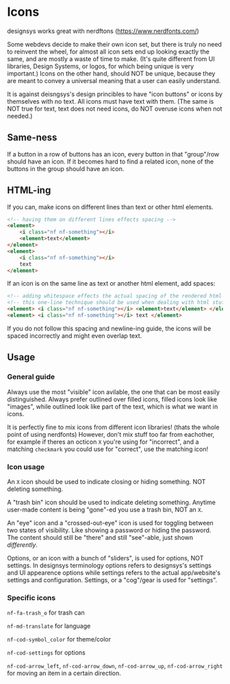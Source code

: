 # Icons

designsys works great with nerdftons (https://www.nerdfonts.com/)

Some webdevs decide to make their own icon set, but there is truly no need to reinvent the wheel, for almost all icon sets end up looking exactly the same, and are mostly a waste of time to make. (It's quite different from UI libraries, Design Systems, or logos, for which being unique is very important.) Icons on the other hand, should NOT be unique, because they are meant to convey a universal meaning that a user can easily understand.

It is against deisngsys's design princibles to have "icon buttons" or icons by themselves with no text. All icons must have text with them. (The same is NOT true for text, text does not need icons, do NOT overuse icons when not needed.)

## Same-ness

If a button in a row of buttons has an icon, every button in that "group"/row should have an icon. If it becomes hard to find a related icon, none of the buttons in the group should have an icon.

## HTML-ing

If you can, make icons on different lines than text or other html elements.
```html
<!-- having them on different lines effects spacing -->
<element>
    <i class="nf nf-something"></i>
    <element>text</element>
</element>
<element>
    <i class="nf nf-something"></i>
    text
</element>
```

If an icon is on the same line as text or another html element, add spaces:
```html
<!-- adding whitespace effects the actual spacing of the rendered html -->
<!-- this one-line technique should be used when dealing with html stuff in javascript -->
<element> <i class="nf nf-something"></i> <element>text</element> </element>
<element> <i class="nf nf-something"></i> text </element> 
```

If you do not follow this spacing and newline-ing guide, the icons will be spaced incorrectly and might even overlap text.

## Usage

### General guide

Always use the most "visible" icon avilable, the one that can be most easily distinguished. Always prefer outlined over filled icons, filled icons look like "images", while outlined look like part of the text, which is what we want in icons.

It is perfectly fine to mix icons from different icon libraries! (thats the whole point of using nerdfonts) However, don't mix stuff too far from eachother, for example if theres an octicon `X` you're using for "incorrect", and a matching `checkmark` you could use for "correct", use the matching icon!

### Icon usage

An `X` icon should be used to indicate closing or hiding something. NOT deleting something.

A "trash bin" icon should be used to indicate deleting something. Anytime user-made content is being "gone"-ed you use a trash bin, NOT an `X`.

An "eye" icon and a "crossed-out-eye" icon is used for toggling between two states of visibility. Like showing a password or hiding the password. The content should still be "there" and still "see"-able, just shown *differently*.

Options, or an icon with a bunch of "sliders", is used for options, NOT settings. In designsys terminology options refers to designsys's settings and UI appearence options while settings refers to the actual app/website's settings and configuration. Settings, or a "cog"/gear is used for "settings".

### Specific icons

`nf-fa-trash_o` for trash can

`nf-md-translate` for language

`nf-cod-symbol_color` for theme/color

`nf-cod-settings` for options

`nf-cod-arrow_left`, `nf-cod-arrow_down`, `nf-cod-arrow_up`, `nf-cod-arrow_right` for moving an item in a certain direction.
